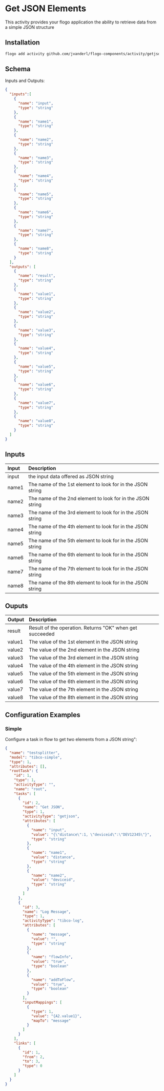 # Get JSON Elements
This activity provides your flogo application the ability to retrieve data from a simple JSON structure

## Installation

```bash
flogo add activity github.com/jvanderl/flogo-components/activity/getjson
```

## Schema
Inputs and Outputs:

```json
{
  "inputs":[
    {
      "name": "input",
      "type": "string"
    },
    {
      "name": "name1",
      "type": "string"
    },
    {
      "name": "name2",
      "type": "string"
    },
    {
      "name": "name3",
      "type": "string"
    },
    {
      "name": "name4",
      "type": "string"
    },
    {
      "name": "name5",
      "type": "string"
    },
    {
      "name": "name6",
      "type": "string"
    },
    {
      "name": "name7",
      "type": "string"
    },
    {
      "name": "name8",
      "type": "string"
    }
  ],
  "outputs": [
    {
      "name": "result",
      "type": "string"
    },
    {
      "name": "value1",
      "type": "string"
    },
    {
      "name": "value2",
      "type": "string"
    },
    {
      "name": "value3",
      "type": "string"
    },
    {
      "name": "value4",
      "type": "string"
    },
    {
      "name": "value5",
      "type": "string"
    },
    {
      "name": "value6",
      "type": "string"
    },
    {
      "name": "value7",
      "type": "string"
    },
    {
      "name": "value8",
      "type": "string"
    }
  ]
}
```
## Inputs
| Input   | Description    |
|:----------|:---------------|
| input    | the input data offered as JSON string |
| name1    | The name of the 1st element to look for in the JSON string |
| name2    | The name of the 2nd element to look for in the JSON string |
| name3    | The name of the 3rd element to look for in the JSON string |
| name4    | The name of the 4th element to look for in the JSON string |
| name5    | The name of the 5th element to look for in the JSON string |
| name6    | The name of the 6th element to look for in the JSON string |
| name7    | The name of the 7th element to look for in the JSON string |
| name8    | The name of the 8th element to look for in the JSON string |

## Ouputs
| Output   | Description    |
|:----------|:---------------|
| result    | Result of the operation. Returns "OK" when get succeeded |
| value1    | The value of the 1st element in the JSON string |
| value2    | The value of the 2nd element in the JSON string |
| value3    | The value of the 3rd element in the JSON string |
| value4    | The value of the 4th element in the JSON string |
| value5    | The value of the 5th element in the JSON string |
| value6    | The value of the 6th element in the JSON string |
| value7    | The value of the 7th element in the JSON string |
| value8    | The value of the 8th element in the JSON string |


## Configuration Examples
### Simple
Configure a task in flow to get two elements from a JSON string":

```json
{
  "name": "testsplitter",
  "model": "tibco-simple",
  "type": 1,
  "attributes": [],
  "rootTask": {
    "id": 1,
    "type": 1,
    "activityType": "",
    "name": "root",
    "tasks": [
      {
        "id": 2,
        "name": "Get JSON",
        "type": 1,
        "activityType": "getjson",
        "attributes": [
          {
            "name": "input",
            "value": "{\"distance\":1, \"deviceid\":\"DEV12345\"}",
            "type": "string"
          },
          {
            "name": "name1",
            "value": "distance",
            "type": "string"
          },
          {
            "name": "name2",
            "value": "deviceid",
            "type": "string"
          }
        ]
      },
      {
        "id": 3,
        "name": "Log Message",
        "type": 1,
        "activityType": "tibco-log",
        "attributes": [
          {
            "name": "message",
            "value": "",
            "type": "string"
          },
          {
            "name": "flowInfo",
            "value": "true",
            "type": "boolean"
          },
          {
            "name": "addToFlow",
            "value": "true",
            "type": "boolean"
          }
        ],
        "inputMappings": [
          {
            "type": 1,
            "value": "{A2.value1}",
            "mapTo": "message"
          }
        ]
      }
    ],
    "links": [
      {
        "id": 1,
        "from": 2,
        "to": 3,
        "type": 0
      }
    ]
  }
}
```

